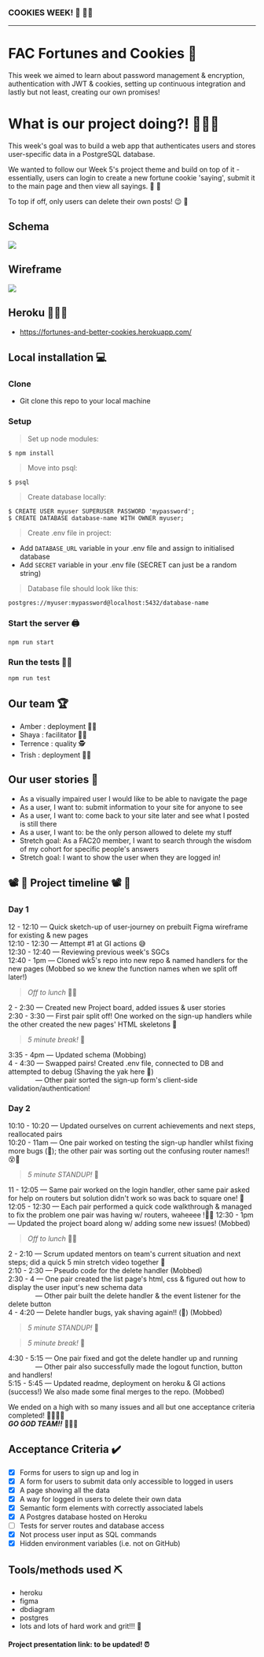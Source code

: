 ### COOKIES WEEK! 🍪 🥠✨

---

# FAC Fortunes and Cookies 🥠

This week we aimed to learn about password management & encryption, authentication with JWT & cookies, setting up continuous integration and lastly but not least, creating our own promises! 

# What is our project doing?! 🤔🤩🌠

This week's goal was to build a web app that authenticates users and stores user-specific data in a PostgreSQL database.

We wanted to follow our Week 5's project theme and build on top of it - essentially, users can login to create a new fortune cookie 'saying', submit it to the main page and then view all sayings. 🍪 🍴

To top if off, only users can delete their own posts! 😉 🍹

## Schema 

![](https://i.imgur.com/jpVM1LS.png)

## Wireframe 

![](https://i.imgur.com/zDmmAj3.png)

## Heroku 🚀🚀🚀

- https://fortunes-and-better-cookies.herokuapp.com/


## Local installation 💻

### Clone
- Git clone this repo to your local machine

### Setup 
> Set up node modules:
```shell
$ npm install
```

> Move into psql:
```shell
$ psql
```

> Create database locally:
```shell
$ CREATE USER myuser SUPERUSER PASSWORD 'mypassword';
$ CREATE DATABASE database-name WITH OWNER myuser;
```

> Create .env file in project:
- Add `DATABASE_URL` variable in your .env file and assign to initialised database
- Add `SECRET` variable in your .env file (SECRET can just be a random string) 

> Database file should look like this:
```shell
postgres://myuser:mypassword@localhost:5432/database-name
```

### Start the server 🖨️

`npm run start` 


### Run the tests 🏃‍♀️

`npm run test` 


## Our team 🏆

- Amber : deployment  🧙‍♂️
- Shaya : facilitator  🧞‍♀️
- Terrence : quality  🕵
- Trish : deployment  🧙‍♂️


## Our user stories 🔖

- As a visually impaired user I would like to be able to navigate the page
- As a user, I want to: submit information to your site for anyone to see 
- As a user, I want to: come back to your site later and see what I posted is still there 
- As a user, I want to: be the only person allowed to delete my stuff
- Stretch goal: As a FAC20 member, I want to search through the wisdom of my cohort for specific people's answers
- Stretch goal: I want to show the user when they are logged in!


## 📽️ 🚧 Project timeline 📽️ 🚧

### Day 1 

12 - 12:10 — Quick sketch-up of user-journey on prebuilt Figma wireframe for existing & new pages <br>
12:10 - 12:30 — Attempt #1 at GI actions 😅 <br>
12:30 - 12:40 — Reviewing previous week's SGCs <br>
12:40 - 1pm — Cloned wk5's repo into new repo & named handlers for the new pages (Mobbed so we knew the function names when we split off later!) <br>

> _Off to lunch_ 🍎🥪 

2 - 2:30 — Created new Project board, added issues & user stories  <br>
2:30 - 3:30 — First pair split off! One worked on the sign-up handlers while the other created the new pages' HTML skeletons 🦴  <br>

> _5 minute break!_ 💆 

3:35 - 4pm — Updated schema (Mobbing)  <br>
4 - 4:30 — Swapped pairs! Created .env file, connected to DB and attempted to debug (Shaving the yak here 🦙)  <br>
&nbsp; &nbsp; &nbsp; &nbsp; &nbsp; &nbsp; &nbsp; — Other pair sorted the sign-up form's client-side validation/authentication!  <br>

### Day 2

10:10 - 10:20 — Updated ourselves on current achievements and next steps, reallocated pairs <br>
10:20 - 11am — One pair worked on testing the sign-up handler whilst fixing more bugs (🦙); the other pair was sorting out the confusing router names!! 😵💫 <br>

> _5 minute STANDUP!_ 🧍

11 - 12:05 — Same pair worked on the login handler, other same pair asked for help on routers but solution didn't work so was back to square one! 🥺 <br>
12:05 - 12:30 — Each pair performed a quick code walkthrough & managed to fix the problem one pair was having w/ routers, waheeee !👏🥂
12:30 - 1pm — Updated the project board along w/ adding some new issues! (Mobbed) <br>

> _Off to lunch_ 🍎🥪 

2 - 2:10 — Scrum updated mentors on team's current situation and next steps; did a quick 5 min stretch video together 🧘 <br>
2:10 - 2:30 — Pseudo code for the delete handler (Mobbed) <br>
2:30 - 4 — One pair created the list page's html, css & figured out how to display the user input's new schema data <br>
&nbsp; &nbsp; &nbsp; &nbsp; &nbsp; &nbsp; &nbsp; — Other pair built the delete handler & the event listener for the delete button  <br>
4 - 4:20 — Delete handler bugs, yak shaving again!! (🦙) (Mobbed) <br>

> _5 minute STANDUP!_ 🧍

> _5 minute break!_ 💆 

4:30 - 5:15 —  One pair fixed and got the delete handler up and running <br>
&nbsp; &nbsp; &nbsp; &nbsp; &nbsp; &nbsp; &nbsp; — Other pair also successfully made the logout function, button and handlers! <br>
5:15 - 5:45 — Updated readme, deployment on heroku & GI actions (success!) We also made some final merges to the repo. (Mobbed) <br>

We ended on a high with so many issues and all but one acceptance criteria completed! 🥂🥂🥂🥂 <br>
_**GO GOD TEAM!!**_ 👑🙏🎉


## Acceptance Criteria ✔️

- [x] Forms for users to sign up and log in
- [x] A form for users to submit data only accessible to logged in users
- [x] A page showing all the data
- [x] A way for logged in users to delete their own data
- [x] Semantic form elements with correctly associated labels
- [x] A Postgres database hosted on Heroku
- [ ] Tests for server routes and database access
- [x] Not process user input as SQL commands
- [x] Hidden environment variables (i.e. not on GitHub)

## Tools/methods used ⛏️

- heroku
- figma
- dbdiagram
- postgres 
- lots and lots of hard work and grit!!! 💪

#### Project presentation link: to be updated! ⏰
<!--- () ---!>
